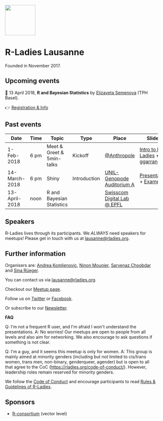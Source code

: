 
<img src="https://github.com/rladies/starter-kit/blob/master/logo/R-LadiesGlobal_RBG_online_LogoWithText_Horizontal.png" data-canonical-src="https://github.com/rladies/starter-kit/blob/master/logo/R-LadiesGlobal_RBG_online_LogoWithText_Horizontal.png" height="100" />

# R-Ladies Lausanne
Founded in November 2017. 

## Upcoming events
:date: 13 April 2018, **R and Bayesian Statistics** by [Elizaveta Semenova](https://elizavetasemenova.github.io/blog/) (TPH Basel).

:point_right: [Registration & Info](https://www.meetup.com/rladies-lausanne/events/248694983/)  

## Past events
| Date  | Time  | Topic  | Type  | Place  | Slides  |
|---|---|---|---|---|---|
| 1-Feb-2018  | 6 pm  | Meet & Greet & 5min-talks  | Kickoff  | [@Anthropole](https://goo.gl/maps/vpsdsAj4isT2)   | [Intro to R-Ladies](https://github.com/rladies/meetup-presentations_lausanne/blob/master/20180201_kickoff/2018-02-01-kickoff-presentation.pdf) + [ggarrange](https://github.com/rladies/meetup-presentations_lausanne/blob/master/20180201_kickoff/2018-02-01-lightning_multipage_pdf_lw.pdf) |
| 14-March-2018  | 6 pm  | Shiny  | Introduction  | [UNIL-Genopode Auditorium A](https://goo.gl/maps/Fo8rctLTWgm) | [Presentation](https://github.com/rladies/meetup-presentations_lausanne/blob/master/20180314_shiny/shiny_presentation.pdf) + [Examples](https://github.com/rladies/meetup-presentations_lausanne/blob/master/20180314_shiny/shiny_examples.zip) |
| 13-April-2018 | noon | R and Bayesian Statistics |   |  [Swisscom Digital Lab @ EPFL](https://goo.gl/maps/FgR9FPv33LA2) |   |

## Speakers
R-Ladies lives through its participants. We *ALWAYS* need speakers for meetups! Please get in touch with us at <lausanne@rladies.org>. 

## Further information
Organisers are: [Andrea Komljenovic](https://twitter.com/antifreezeprot), [Ninon Mounier](https://wp.unil.ch/sgg/ninon-mounier/), [Sarvenaz Choobdar](https://www2.unil.ch/cbg/index.php?title=User:Sarvenaz) and [Sina R&uuml;eger](https://twitter.com/sinarueeger).

You can contact us via <lausanne@rladies.org>.

Checkout our [Meetup page](http://meetu.ps/c/3Flzf/vBnX0/f).

Follow us on [Twitter](https://twitter.com/RLadiesLausanne) or [Facebook](https://www.facebook.com/RLadiesLausanne/).

Or subscribe to our [Newsletter](http://lb.benchmarkemail.com//listbuilder/signupnew?jt3QTAdq2aW38eiNExHI%252BP5pwVnAjsSINOfkdxXKUVUQ9amXwphcsjciHg%252FVbFy1).

**FAQ**

Q: I'm not a frequent R user, and I'm afraid I won't understand the presentations.
A: No worries! Our meetups are open to people from all levels and also aim for networking. We also encourage to ask questions if something is not clear.

Q: I'm a guy, and it seems this meetup is only for women.
A: This group is mainly aimed at minority genders (including but not limited to cis/trans women, trans men, non-binary, genderqueer, agender) but is open to all that agree to the CoC (https://rladies.org/code-of-conduct/). However, leadership roles remain reserved for minority genders.

We follow the [Code of Conduct](https://github.com/rladies/starter-kit/wiki/Code-of-Conduct) and encourage participants to read [Rules & Guidelines of R-Ladies](https://github.com/rladies/starter-kit/blob/master/R-Ladies_RulesGuidelines.pdf).


## Sponsors
- [R-consortium](https://www.r-consortium.org/projects/r-user-group-support-program) (vector level)

